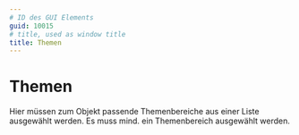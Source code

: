 ```yaml
---
# ID des GUI Elements
guid: 10015
# title, used as window title
title: Themen
---
```


# Themen

Hier müssen zum Objekt passende  Themenbereiche aus einer Liste ausgewählt werden. Es muss mind. ein Themenbereich ausgewählt werden.

